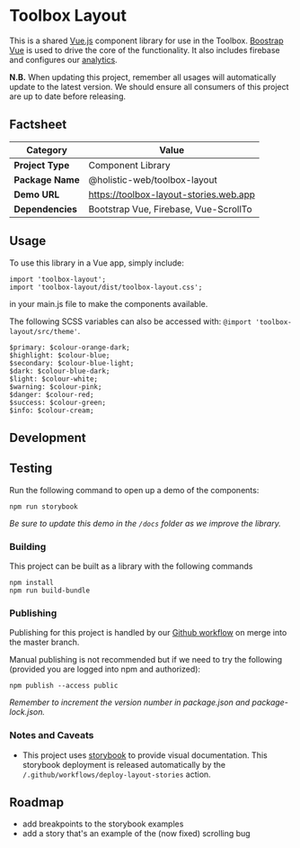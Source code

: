 # Toolbox Layout
This is a shared [Vue.js](https://vuejs.org) component library for use in the Toolbox. [Boostrap Vue](https://bootstrap-vue.js.org/) is used to drive the core of the functionality. It also includes firebase and configures our [analytics](/.project/analytics.md).

**N.B.** When updating this project, remember all usages will automatically update to the latest version. We should ensure all consumers of this project are up to date before releasing.

## Factsheet
| **Category**     | **Value**                              |
|------------------|----------------------------------------|
| **Project Type** | Component Library                      |
| **Package Name** | @holistic-web/toolbox-layout           |
| **Demo URL**     | https://toolbox-layout-stories.web.app |
| **Dependencies** | Bootstrap Vue, Firebase, Vue-ScrollTo  |

## Usage
To use this library in a Vue app, simply include:
```
import 'toolbox-layout';
import 'toolbox-layout/dist/toolbox-layout.css';
```
in your main.js file to make the components available.

The following SCSS variables can also be accessed with: `@import 'toolbox-layout/src/theme'`.
```
$primary: $colour-orange-dark;
$highlight: $colour-blue;
$secondary: $colour-blue-light;
$dark: $colour-blue-dark;
$light: $colour-white;
$warning: $colour-pink;
$danger: $colour-red;
$success: $colour-green;
$info: $colour-cream;
```

## Development

## Testing
Run the following command to open up a demo of the components:
```
npm run storybook
```
_Be sure to update this demo in the `/docs` folder as we improve the library._

### Building
This project can be built as a library with the following commands
```
npm install
npm run build-bundle
```

### Publishing
Publishing for this project is handled by our [Github workflow](/.github/workflows/publish-on-push-to-master) on merge into the master branch.

Manual publishing is not recommended but if we need to try the following (provided you are logged into npm and authorized):
```
npm publish --access public
```
_Remember to increment the version number in package.json and package-lock.json._

### Notes and Caveats
- This project uses [storybook](https://storybook.js.org/) to provide visual documentation. This storybook deployment is released automatically by the `/.github/workflows/deploy-layout-stories` action.

## Roadmap
- add breakpoints to the storybook examples
- add a story that's an example of the (now fixed) scrolling bug